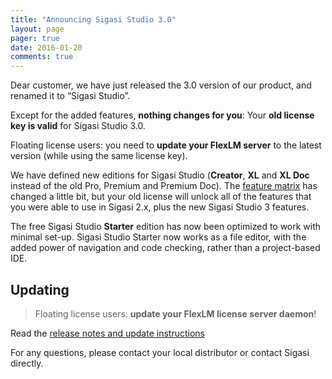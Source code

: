 ```yaml
---
title: "Announcing Sigasi Studio 3.0"
layout: page 
pager: true
date: 2016-01-20
comments: true
---
```

Dear customer, we have just released the 3.0 version of our product, and renamed it to “Sigasi Studio”. 

Except for the added features, **nothing changes for you**: Your **old license key is valid** for Sigasi Studio 3.0.

Floating license users: you need to **update your FlexLM server** to the latest version (while using the same license key). 

We have defined new editions for Sigasi Studio (**Creator**, **XL** and **XL Doc** instead of the old Pro, Premium and Premium Doc). 
The [feature matrix](http://www.sigasi.com/products) has changed a little bit, but your old license will unlock all of the 
features that you were able to use in Sigasi 2.x, plus the new Sigasi Studio 3 features.

The free Sigasi Studio **Starter** edition has now been optimized to work with minimal set-up.
Sigasi Studio Starter now works as a file editor, with the added power of navigation and code checking, rather than a project-based IDE.

## Updating

> Floating license users: **update your FlexLM license server daemon**!

Read the [release notes and update instructions](/releasenotes/sigasi-3.00.html#how-to-update)

For any questions, please contact your local distributor or contact Sigasi directly.
